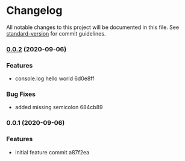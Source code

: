 # Changelog

All notable changes to this project will be documented in this file. See [standard-version](https://github.com/conventional-changelog/standard-version) for commit guidelines.

### [0.0.2](https://app-gitlab-v1.fhm.de/ucp-distribution/ld-segmentation-tool/-/merge_requests/new?utf8=%E2%9C%93&merge_request%5Bsource_project_id%5D=1264&merge_request%5Bsource_branch%5D=v0.0.1&merge_request%5Btarget_project_id%5D=1264&merge_request%5Btarget_branch%5D=v0.0.2) (2020-09-06)


### Features

* console.log hello world 6d0e8ff


### Bug Fixes

* added missing semicolon 684cb89

### 0.0.1 (2020-09-06)


### Features

* initial feature commit a87f2ea
